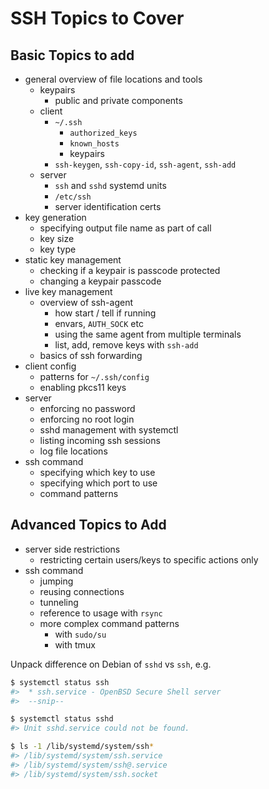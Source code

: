 # SSH Topics to Cover

## Basic Topics to add

* general overview of file locations and tools
    * keypairs
        * public and private components
    * client
        * `~/.ssh`
            * `authorized_keys`
            * `known_hosts`
            * keypairs
        * `ssh-keygen`, `ssh-copy-id`, `ssh-agent`, `ssh-add`
    * server
        * `ssh` and `sshd` systemd units
        * `/etc/ssh`
        * server identification certs
* key generation
    * specifying output file name as part of call
    * key size
    * key type
* static key management
    * checking if a keypair is passcode protected
    * changing a keypair passcode
* live key management
    * overview of ssh-agent
        * how start / tell if running
        * envars, `AUTH_SOCK` etc
        * using the same agent from multiple terminals
        * list, add, remove keys with `ssh-add`
    * basics of ssh forwarding
* client config
    * patterns for `~/.ssh/config`
    * enabling pkcs11 keys
* server
    * enforcing no password
    * enforcing no root login
    * sshd management with systemctl
    * listing incoming ssh sessions
    * log file locations
* ssh command
    * specifying which key to use
    * specifying which port to use
    * command patterns

## Advanced Topics to Add

* server side restrictions
    * restricting certain users/keys to specific actions only
* ssh command
    * jumping
    * reusing connections
    * tunneling
    * reference to usage with `rsync`
    * more complex command patterns
        * with `sudo/su`
        * with tmux

Unpack difference on Debian of `sshd` vs `ssh`, e.g.

```sh
$ systemctl status ssh
#>  * ssh.service - OpenBSD Secure Shell server
#>  --snip--

$ systemctl status sshd
#> Unit sshd.service could not be found.

$ ls -1 /lib/systemd/system/ssh*
#> /lib/systemd/system/ssh.service
#> /lib/systemd/system/ssh@.service
#> /lib/systemd/system/ssh.socket
```


